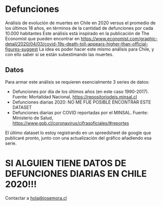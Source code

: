 # Defunciones
Análisis de evolución de muertes en Chile en 2020 versus el promedio de los últimos 18 años, en términos de la cantidad de defunciones por cada 10.000 habitantes
Este análisis está inspirado en la publicación de The Economist que pueden encontrar en https://www.economist.com/graphic-detail/2020/04/03/covid-19s-death-toll-appears-higher-than-official-figures-suggest
La idea es poder hacer este mismo análisis para Chile, y con ello saber si se están subestimando las muertes.

## Datos
Para armar este análisis se requieren esencialmente 3 series de datos:
- Defunciones por día de los últimos años (en este caso 1990-2017). Fuente: Mortalidad Nacional, https://repositoriodeis.minsal.cl
- Defunciones diarias 2020: NO ME FUE POSIBLE ENCONTRAR ESTE DATASET
- Defunciones diarias por COVID reportadas por el MINSAL. Fuente: Ministerio de Salud, https://www.gob.cl/coronavirus/cifrasoficiales/#reportes 

El último dataset lo estoy registrando en un spreedsheet de google que publicaré pronto, junto con una actualización del gráfico añadiendo esa serie.


# SI ALGUIEN TIENE DATOS DE DEFUNCIONES DIARIAS EN CHILE 2020!!!
Contactar a hola@josemora.cl
